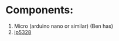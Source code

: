 # Components:

1. Micro (arduino nano or similar) (Ben has)
2. [ip5328](https://www.digipart.com/part/IP5328P) 